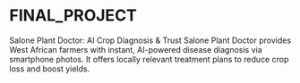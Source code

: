# FINAL_PROJECT
Salone Plant Doctor: AI Crop Diagnosis &amp; Trust Salone Plant Doctor provides West African farmers with instant, AI-powered disease diagnosis via smartphone photos. It offers locally relevant treatment plans to reduce crop loss and boost yields.
